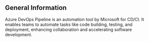 ## General Information
Azure DevOps Pipeline is an automation tool by Microsoft for CD/CI. It enables teams to automate tasks like code building, testing, and deployment, enhancing collaboration and accelerating software development. 
